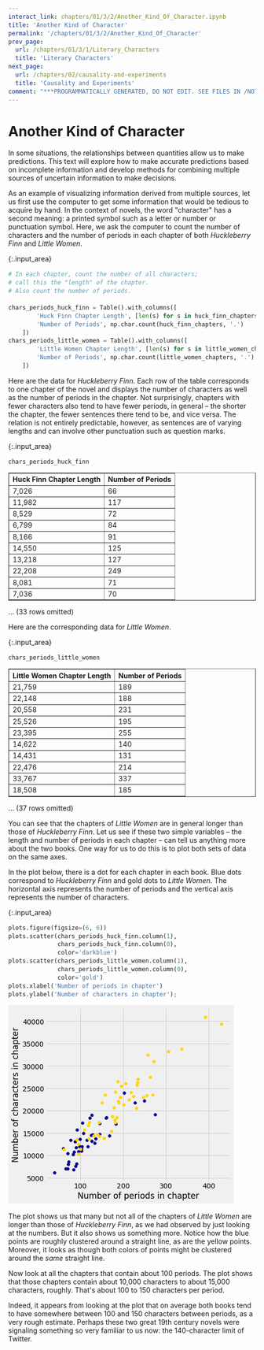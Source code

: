```yaml
---
interact_link: chapters/01/3/2/Another_Kind_Of_Character.ipynb
title: 'Another Kind of Character'
permalink: '/chapters/01/3/2/Another_Kind_Of_Character'
prev_page:
  url: /chapters/01/3/1/Literary_Characters
  title: 'Literary Characters'
next_page:
  url: /chapters/02/causality-and-experiments
  title: 'Causality and Experiments'
comment: "***PROGRAMMATICALLY GENERATED, DO NOT EDIT. SEE FILES IN /NOTEBOOKS***"
---
```


# Another Kind of Character

In some situations, the relationships between quantities allow us to make predictions. This text will explore how to make accurate predictions based on incomplete information and develop methods for combining multiple sources of uncertain information to make decisions.

As an example of visualizing information derived from multiple sources, let us first use the computer to get some information that would be tedious to acquire by hand. In the context of novels, the word "character" has a second meaning: a printed symbol such as a letter or number or punctuation symbol. Here, we ask the computer to count the number of characters and the number of periods in each chapter of both *Huckleberry Finn* and *Little Women*.



{:.input_area}
```python
# In each chapter, count the number of all characters;
# call this the "length" of the chapter.
# Also count the number of periods.

chars_periods_huck_finn = Table().with_columns([
        'Huck Finn Chapter Length', [len(s) for s in huck_finn_chapters],
        'Number of Periods', np.char.count(huck_finn_chapters, '.')
    ])
chars_periods_little_women = Table().with_columns([
        'Little Women Chapter Length', [len(s) for s in little_women_chapters],
        'Number of Periods', np.char.count(little_women_chapters, '.')
    ])
```


Here are the data for *Huckleberry Finn*. Each row of the table corresponds to one chapter of the novel and displays the number of characters as well as the number of periods in the chapter. Not surprisingly, chapters with fewer characters also tend to have fewer periods, in general – the shorter the chapter, the fewer sentences there tend to be, and vice versa. The relation is not entirely predictable, however, as sentences are of varying lengths and can involve other punctuation such as question marks. 



{:.input_area}
```python
chars_periods_huck_finn
```





<div markdown="0">
<table border="1" class="dataframe">
    <thead>
        <tr>
            <th>Huck Finn Chapter Length</th> <th>Number of Periods</th>
        </tr>
    </thead>
    <tbody>
        <tr>
            <td>7,026                   </td> <td>66               </td>
        </tr>
    </tbody>
        <tr>
            <td>11,982                  </td> <td>117              </td>
        </tr>
    </tbody>
        <tr>
            <td>8,529                   </td> <td>72               </td>
        </tr>
    </tbody>
        <tr>
            <td>6,799                   </td> <td>84               </td>
        </tr>
    </tbody>
        <tr>
            <td>8,166                   </td> <td>91               </td>
        </tr>
    </tbody>
        <tr>
            <td>14,550                  </td> <td>125              </td>
        </tr>
    </tbody>
        <tr>
            <td>13,218                  </td> <td>127              </td>
        </tr>
    </tbody>
        <tr>
            <td>22,208                  </td> <td>249              </td>
        </tr>
    </tbody>
        <tr>
            <td>8,081                   </td> <td>71               </td>
        </tr>
    </tbody>
        <tr>
            <td>7,036                   </td> <td>70               </td>
        </tr>
    </tbody>
</table>
<p>... (33 rows omitted)</p>
</div>



Here are the corresponding data for *Little Women*.



{:.input_area}
```python
chars_periods_little_women
```





<div markdown="0">
<table border="1" class="dataframe">
    <thead>
        <tr>
            <th>Little Women Chapter Length</th> <th>Number of Periods</th>
        </tr>
    </thead>
    <tbody>
        <tr>
            <td>21,759                     </td> <td>189              </td>
        </tr>
    </tbody>
        <tr>
            <td>22,148                     </td> <td>188              </td>
        </tr>
    </tbody>
        <tr>
            <td>20,558                     </td> <td>231              </td>
        </tr>
    </tbody>
        <tr>
            <td>25,526                     </td> <td>195              </td>
        </tr>
    </tbody>
        <tr>
            <td>23,395                     </td> <td>255              </td>
        </tr>
    </tbody>
        <tr>
            <td>14,622                     </td> <td>140              </td>
        </tr>
    </tbody>
        <tr>
            <td>14,431                     </td> <td>131              </td>
        </tr>
    </tbody>
        <tr>
            <td>22,476                     </td> <td>214              </td>
        </tr>
    </tbody>
        <tr>
            <td>33,767                     </td> <td>337              </td>
        </tr>
    </tbody>
        <tr>
            <td>18,508                     </td> <td>185              </td>
        </tr>
    </tbody>
</table>
<p>... (37 rows omitted)</p>
</div>



You can see that the chapters of *Little Women* are in general longer than those of *Huckleberry Finn*. Let us see if these two simple variables – the length and number of periods in each chapter – can tell us anything more about the two books. One way for us to do this is to plot both sets of data on the same axes. 

In the plot below, there is a dot for each chapter in each book. Blue dots correspond to *Huckleberry Finn* and gold dots to *Little Women*. The horizontal axis represents the number of periods and the vertical axis represents the number of characters.



{:.input_area}
```python
plots.figure(figsize=(6, 6))
plots.scatter(chars_periods_huck_finn.column(1), 
              chars_periods_huck_finn.column(0), 
              color='darkblue')
plots.scatter(chars_periods_little_women.column(1), 
              chars_periods_little_women.column(0), 
              color='gold')
plots.xlabel('Number of periods in chapter')
plots.ylabel('Number of characters in chapter');
```



![png](../../../../images/chapters/01/3/2/Another_Kind_Of_Character_7_0.png)


The plot shows us that many but not all of the chapters of *Little Women* are longer than those of *Huckleberry Finn*, as we had observed by just looking at the numbers. But it also shows us something more. Notice how the blue points are roughly clustered around a straight line, as are the yellow points. Moreover, it looks as though both colors of points might be clustered around the *same* straight line.

Now look at all the chapters that contain about 100 periods. The plot shows that those chapters contain about 10,000 characters to about 15,000 characters, roughly. That's about 100 to 150 characters per period.

Indeed, it appears from looking at the plot that on average both books tend to have somewhere between 100 and 150 characters between periods, as a very rough estimate. Perhaps these two great 19th century novels were signaling something so very familiar to us now: the 140-character limit of Twitter.
